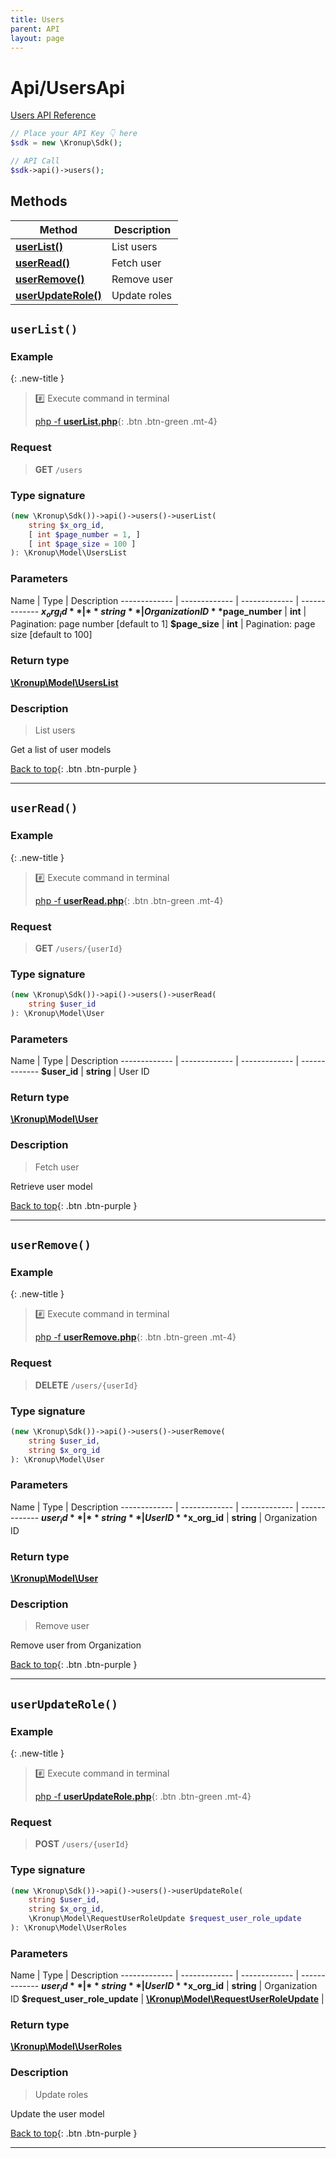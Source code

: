 ```yaml
---
title: Users
parent: API
layout: page
---
```


# Api/UsersApi

[Users API Reference](https://api.kronup.com/#tag/Users)

```php
// Place your API Key 👇 here
$sdk = new \Kronup\Sdk();

// API Call
$sdk->api()->users();
```

## Methods

Method | Description
------------- | -------------
[**userList()**](#userlist) | List users
[**userRead()**](#userread) | Fetch user
[**userRemove()**](#userremove) | Remove user
[**userUpdateRole()**](#userupdaterole) | Update roles


## `userList()`

### Example

{: .new-title }
> #️⃣ Execute command in terminal 
> 
> [php -f **userList.php**](https://github.com/kronup/kronup-php/blob/main/examples/Api/UsersApi/userList.php){: .btn .btn-green .mt-4}

### Request

> **GET** `/users`

### Type signature

```php
(new \Kronup\Sdk())->api()->users()->userList(
    string $x_org_id,
    [ int $page_number = 1, ]
    [ int $page_size = 100 ]
): \Kronup\Model\UsersList
```

### Parameters

Name | Type | Description
------------- | ------------- | ------------- | -------------
 **$x_org_id** | **string**  | Organization ID 
 **$page_number** | **int**  | Pagination: page number  [default to 1]
 **$page_size** | **int**  | Pagination: page size  [default to 100]

### Return type

[**\Kronup\Model\UsersList**](../../Model/UsersList)

### Description

> List users

Get a list of user models

[Back to top](#top){: .btn .btn-purple }

---


## `userRead()`

### Example

{: .new-title }
> #️⃣ Execute command in terminal 
> 
> [php -f **userRead.php**](https://github.com/kronup/kronup-php/blob/main/examples/Api/UsersApi/userRead.php){: .btn .btn-green .mt-4}

### Request

> **GET** `/users/{userId}`

### Type signature

```php
(new \Kronup\Sdk())->api()->users()->userRead(
    string $user_id
): \Kronup\Model\User
```

### Parameters

Name | Type | Description
------------- | ------------- | ------------- | -------------
 **$user_id** | **string**  | User ID 

### Return type

[**\Kronup\Model\User**](../../Model/User)

### Description

> Fetch user

Retrieve user model

[Back to top](#top){: .btn .btn-purple }

---


## `userRemove()`

### Example

{: .new-title }
> #️⃣ Execute command in terminal 
> 
> [php -f **userRemove.php**](https://github.com/kronup/kronup-php/blob/main/examples/Api/UsersApi/userRemove.php){: .btn .btn-green .mt-4}

### Request

> **DELETE** `/users/{userId}`

### Type signature

```php
(new \Kronup\Sdk())->api()->users()->userRemove(
    string $user_id,
    string $x_org_id
): \Kronup\Model\User
```

### Parameters

Name | Type | Description
------------- | ------------- | ------------- | -------------
 **$user_id** | **string**  | User ID 
 **$x_org_id** | **string**  | Organization ID 

### Return type

[**\Kronup\Model\User**](../../Model/User)

### Description

> Remove user

Remove user from Organization

[Back to top](#top){: .btn .btn-purple }

---


## `userUpdateRole()`

### Example

{: .new-title }
> #️⃣ Execute command in terminal 
> 
> [php -f **userUpdateRole.php**](https://github.com/kronup/kronup-php/blob/main/examples/Api/UsersApi/userUpdateRole.php){: .btn .btn-green .mt-4}

### Request

> **POST** `/users/{userId}`

### Type signature

```php
(new \Kronup\Sdk())->api()->users()->userUpdateRole(
    string $user_id,
    string $x_org_id,
    \Kronup\Model\RequestUserRoleUpdate $request_user_role_update
): \Kronup\Model\UserRoles
```

### Parameters

Name | Type | Description
------------- | ------------- | ------------- | -------------
 **$user_id** | **string**  | User ID 
 **$x_org_id** | **string**  | Organization ID 
 **$request_user_role_update** | [**\Kronup\Model\RequestUserRoleUpdate**](../../Model/RequestUserRoleUpdate) |  

### Return type

[**\Kronup\Model\UserRoles**](../../Model/UserRoles)

### Description

> Update roles

Update the user model

[Back to top](#top){: .btn .btn-purple }

---
